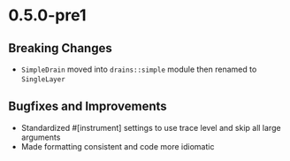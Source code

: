 # 0.5.0-pre1

## Breaking Changes
- `SimpleDrain` moved into `drains::simple` module then renamed to `SingleLayer`

## Bugfixes and Improvements
- Standardized #[instrument] settings to use trace level and skip all large arguments
- Made formatting consistent and code more idiomatic